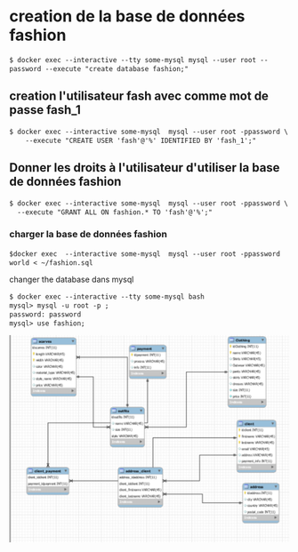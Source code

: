 # creation de la base de données fashion
```
$ docker exec --interactive --tty some-mysql mysql --user root --password --execute "create database fashion;"
```
## creation l'utilisateur fash avec comme mot de passe fash_1
```
$ docker exec --interactive some-mysql  mysql --user root -ppassword \
    --execute "CREATE USER 'fash'@'%' IDENTIFIED BY 'fash_1';"
```    
 ## Donner les droits à l'utilisateur d'utiliser la base de données fashion
 ```
 $ docker exec --interactive some-mysql  mysql --user root -ppassword \
   --execute "GRANT ALL ON fashion.* TO 'fash'@'%';" 
 ```
 ### charger la base de données fashion
 ```
 $docker exec  --interactive some-mysql  mysql --user root -ppassword world < ~/fashion.sql  
 ```
 changer the database dans mysql
 ```
 $ docker exec --interactive --tty some-mysql bash
 mysql> mysql -u root -p ;
 password: password
 mysql> use fashion;
```

![Alt tag](fashion.png)
